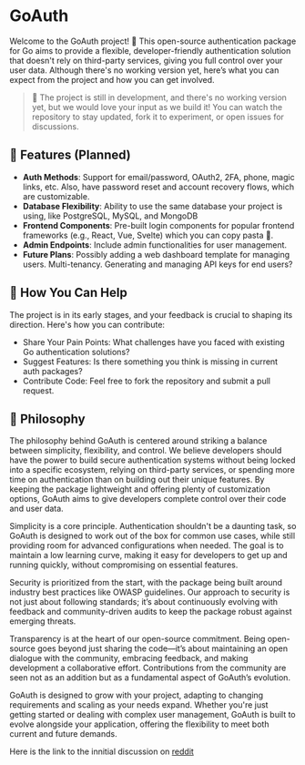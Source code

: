 # GoAuth
Welcome to the GoAuth project! 🚀 This open-source authentication package for Go aims to provide a flexible, developer-friendly authentication solution that doesn't rely on third-party services, giving you full control over your user data. Although there's no working version yet, here’s what you can expect from the project and how you can get involved.

> 🚧 The project is still in development, and there's no working version yet, but we would love your input as we build it! You can watch the repository to stay updated, fork it to experiment, or open issues for discussions.

## 🚀 Features (Planned)
- **Auth Methods**: Support for email/password, OAuth2, 2FA, phone, magic links, etc. Also, have password reset and account recovery flows, which are customizable.
- **Database Flexibility**: Ability to use the same database your project is using, like PostgreSQL, MySQL, and MongoDB
- **Frontend Components**: Pre-built login components for popular frontend frameworks (e.g., React, Vue, Svelte) which you can copy pasta 🍝.
- **Admin Endpoints**: Include admin functionalities for user management.
- **Future Plans**: Possibly adding a web dashboard template for managing users. Multi-tenancy. Generating and managing API keys for end users?

## 🧠 How You Can Help

The project is in its early stages, and your feedback is crucial to shaping its direction. Here's how you can contribute:
- Share Your Pain Points: What challenges have you faced with existing Go authentication solutions?
- Suggest Features: Is there something you think is missing in current auth packages?
- Contribute Code: Feel free to fork the repository and submit a pull request.

## 🧭 Philosophy

The philosophy behind GoAuth is centered around striking a balance between simplicity, flexibility, and control. We believe developers should have the power to build secure authentication systems without being locked into a specific ecosystem, relying on third-party services, or spending more time on authentication than on building out their unique features. By keeping the package lightweight and offering plenty of customization options, GoAuth aims to give developers complete control over their code and user data.

Simplicity is a core principle. Authentication shouldn't be a daunting task, so GoAuth is designed to work out of the box for common use cases, while still providing room for advanced configurations when needed. The goal is to maintain a low learning curve, making it easy for developers to get up and running quickly, without compromising on essential features.

Security is prioritized from the start, with the package being built around industry best practices like OWASP guidelines. Our approach to security is not just about following standards; it’s about continuously evolving with feedback and community-driven audits to keep the package robust against emerging threats.

Transparency is at the heart of our open-source commitment. Being open-source goes beyond just sharing the code—it’s about maintaining an open dialogue with the community, embracing feedback, and making development a collaborative effort. Contributions from the community are seen not as an addition but as a fundamental aspect of GoAuth’s evolution.

GoAuth is designed to grow with your project, adapting to changing requirements and scaling as your needs expand. Whether you're just getting started or dealing with complex user management, GoAuth is built to evolve alongside your application, offering the flexibility to meet both current and future demands.

Here is the link to the innitial discussion on [reddit](https://www.reddit.com/r/golang/comments/1gadf0h/discussion_developing_an_opensource_go/)

